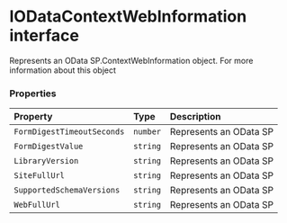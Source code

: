 # IODataContextWebInformation interface





Represents an OData SP.ContextWebInformation object. For more information about this object




### Properties

| Property	   | Type	| Description|
|:-------------|:-------|:-----------|
|`FormDigestTimeoutSeconds`      | `number` | Represents an OData SP |
|`FormDigestValue`      | `string` | Represents an OData SP |
|`LibraryVersion`      | `string` | Represents an OData SP |
|`SiteFullUrl`      | `string` | Represents an OData SP |
|`SupportedSchemaVersions`      | `string` | Represents an OData SP |
|`WebFullUrl`      | `string` | Represents an OData SP |






